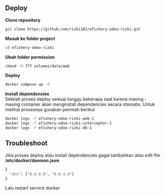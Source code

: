 ## Deploy
**Clone repository**

```sh
git clone https://github.com/rizki182/efishery-odoo-rizki.git
```

**Masuk ke folder project**
```sh
cd efishery-odoo-rizki
```

**Ubah folder permission**
```sh
chmod -R 777 volumes/data/web
```

**Deploy**
```sh
docker compose up -d
```
**Install dependencies**<br />
Setelah proses deploy selesai tunggu beberapa saat karena masing - masing container akan menginstall dependencies secara otomatis. Untuk melihat prosesnya gunakan perintah berikut


```sh
docker logs -f efishery-odoo-rizki-web-1
docker logs -f efishery-odoo-rizki-interceptor-1
docker logs -f efishery-odoo-rizki-db-1
```

## Troubleshoot
Jika proses deploy atau install dependencies gagal tambahkan atau edit file **/etc/docker/daemon.json**
```sh
{
  "dns": ["8.8.8.8", "8.8.4.4"]
}
```
Lalu restart service docker
